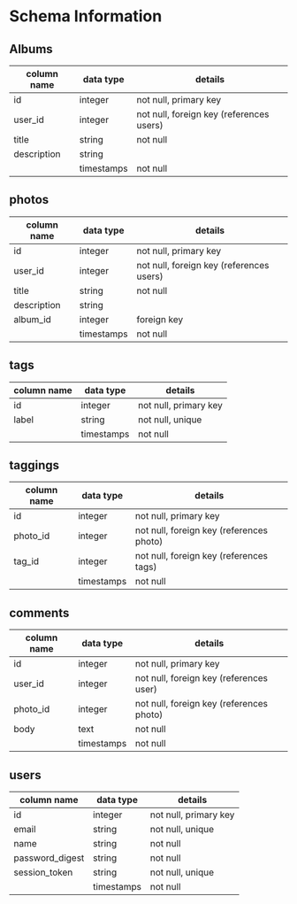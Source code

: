 # Schema Information

## Albums
column name | data type | details
------------|-----------|-----------------------
id          | integer   | not null, primary key
user_id     | integer   | not null, foreign key (references users)
title       | string    | not null
description | string    |
            | timestamps| not null

## photos
column name | data type | details
------------|-----------|-----------------------
id          | integer   | not null, primary key
user_id     | integer   | not null, foreign key (references users)
title       | string    | not null
description | string    |
album_id    | integer   | foreign key
            | timestamps| not null

## tags
column name | data type | details
------------|-----------|-----------------------
id          | integer   | not null, primary key
label       | string    | not null, unique
            | timestamps| not null

## taggings
column name | data type | details
------------|-----------|-----------------------
id          | integer   | not null, primary key
photo_id    | integer   | not null, foreign key (references photo)
tag_id      | integer   | not null, foreign key (references tags)
            | timestamps| not null

## comments
column name | data type | details
------------|-----------|-----------------------
id          | integer   | not null, primary key
user_id     | integer   | not null, foreign key (references user)
photo_id    | integer   | not null, foreign key (references photo)
body        | text      | not null
            | timestamps| not null


## users
column name     | data type | details
----------------|-----------|-----------------------
id              | integer   | not null, primary key
email           | string    | not null, unique
name            | string    | not null
password_digest | string    | not null
session_token   | string    | not null, unique
                | timestamps| not null
